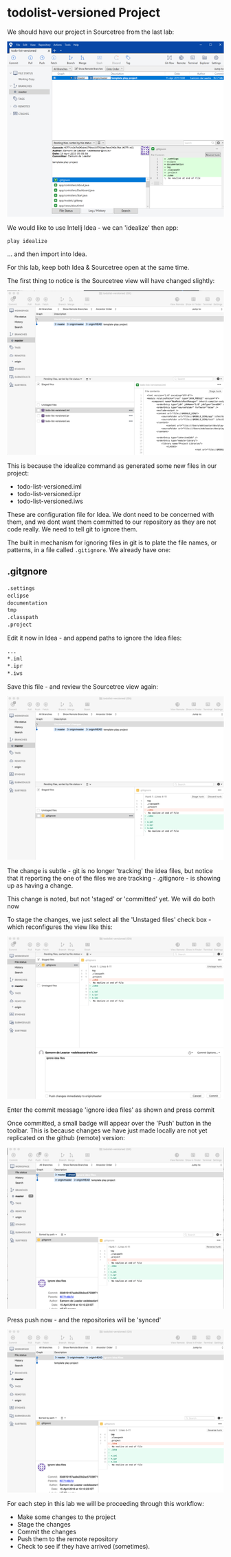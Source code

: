 # todolist-versioned Project

We should have our project in Sourcetree from the last lab:

![](img/001.png)

We would like to use Intellj Idea - we can 'idealize' then app:

~~~
play idealize
~~~

... and then import into Idea.

For this lab, keep both Idea & Sourcetree open at the same time.

The first thing to notice is the Sourcetree view will have changed slightly: 

![](img/002.png)

This is because the idealize command as generated some new files in our project:

- todo-list-versioned.iml
- todo-list-versioned.ipr
- todo-list-versioned.iws

These are configuration file for Idea. We dont need to be concerned with them, and we dont want them committed to our repository as they are not code really. We need to tell git to ignore them.

The built in mechanism for ignoring files in git is to plate the file names, or patterns, in a file called `.gitignore`. We already have one:

## .gitgnore

~~~bash
.settings
eclipse
documentation
tmp
.classpath
.project
~~~

Edit it now in Idea - and append paths to ignore the Idea files:

~~~bash
...
*.iml
*.ipr
*.iws
~~~

Save this file - and review the Sourcetree view again:

![](img/003.png)

The change is subtle - git is no longer 'tracking' the idea files, but notice that it reporting the one of the files we are tracking - .gitignore - is showing up as having a change.

This change is noted, but not 'staged' or 'committed' yet. We will do both now

To stage the changes, we just select all the 'Unstaged files' check box - which reconfigures the view like this:

![](img/004.png)

Enter the commit message 'ignore idea files' as shown and press commit

Once committed, a small badge will appear over the 'Push' button in the toolbar. This is because changes we have just made locally are not yet replicated on the github (remote) version:

![](img/005.png)

Press push now - and the repositories will be 'synced'

![](img/006.png)

For each step in this lab we will be proceeding through this workflow:

- Make some changes to the project
- Stage the changes
- Commit the changes
- Push them to the remote repository
- Check to see if they have arrived (sometimes).




